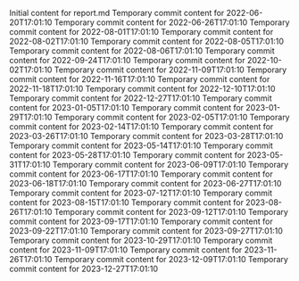 Initial content for report.md
Temporary commit content for 2022-06-20T17:01:10
Temporary commit content for 2022-06-26T17:01:10
Temporary commit content for 2022-08-01T17:01:10
Temporary commit content for 2022-08-02T17:01:10
Temporary commit content for 2022-08-05T17:01:10
Temporary commit content for 2022-08-06T17:01:10
Temporary commit content for 2022-09-24T17:01:10
Temporary commit content for 2022-10-02T17:01:10
Temporary commit content for 2022-11-09T17:01:10
Temporary commit content for 2022-11-16T17:01:10
Temporary commit content for 2022-11-18T17:01:10
Temporary commit content for 2022-12-10T17:01:10
Temporary commit content for 2022-12-27T17:01:10
Temporary commit content for 2023-01-05T17:01:10
Temporary commit content for 2023-01-29T17:01:10
Temporary commit content for 2023-02-05T17:01:10
Temporary commit content for 2023-02-14T17:01:10
Temporary commit content for 2023-03-26T17:01:10
Temporary commit content for 2023-03-28T17:01:10
Temporary commit content for 2023-05-14T17:01:10
Temporary commit content for 2023-05-28T17:01:10
Temporary commit content for 2023-05-31T17:01:10
Temporary commit content for 2023-06-09T17:01:10
Temporary commit content for 2023-06-17T17:01:10
Temporary commit content for 2023-06-18T17:01:10
Temporary commit content for 2023-06-27T17:01:10
Temporary commit content for 2023-07-12T17:01:10
Temporary commit content for 2023-08-15T17:01:10
Temporary commit content for 2023-08-26T17:01:10
Temporary commit content for 2023-09-12T17:01:10
Temporary commit content for 2023-09-17T17:01:10
Temporary commit content for 2023-09-22T17:01:10
Temporary commit content for 2023-09-27T17:01:10
Temporary commit content for 2023-10-29T17:01:10
Temporary commit content for 2023-11-09T17:01:10
Temporary commit content for 2023-11-26T17:01:10
Temporary commit content for 2023-12-09T17:01:10
Temporary commit content for 2023-12-27T17:01:10
